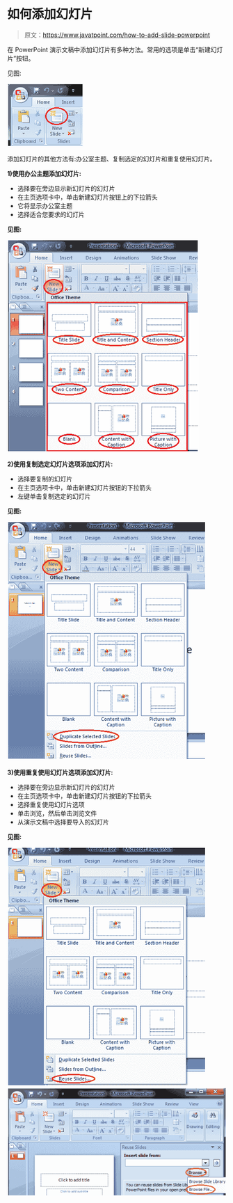 # 如何添加幻灯片

> 原文：<https://www.javatpoint.com/how-to-add-slide-powerpoint>

在 PowerPoint 演示文稿中添加幻灯片有多种方法。常用的选项是单击“新建幻灯片”按钮。

见图:

![MSpowerpoint How to add slide 1](img/07396e4cc97a3f32110ba6fbce6b104d.png)

添加幻灯片的其他方法有:办公室主题、复制选定的幻灯片和重复使用幻灯片。

**1)使用办公主题添加幻灯片:**

*   选择要在旁边显示新幻灯片的幻灯片
*   在主页选项卡中，单击新建幻灯片按钮上的下拉箭头
*   它将显示办公室主题
*   选择适合您要求的幻灯片

**见图:**

![MSpowerpoint How to add slide 2](img/4df48e242f8b1deef4c470b3093f3f3e.png)

**2)使用复制选定幻灯片选项添加幻灯片:**

*   选择要复制的幻灯片
*   在主页选项卡中，单击新建幻灯片按钮的下拉箭头
*   左键单击复制选定的幻灯片

**见图:**

![MSpowerpoint How to add slide 3](img/18ce4177f548049ff5554249abd01737.png)

**3)使用重复使用幻灯片选项添加幻灯片:**

*   选择要在旁边显示新幻灯片的幻灯片
*   在主页选项卡中，单击新建幻灯片按钮的下拉箭头
*   选择重复使用幻灯片选项
*   单击浏览，然后单击浏览文件
*   从演示文稿中选择要导入的幻灯片

**见图:**

![MSpowerpoint How to add slide 4](img/d314097b4fa85b08e485f12c534f090c.png) ![MSpowerpoint How to add slide 5](img/5e6c95beddb506ed128e8c18c9cebbdd.png)